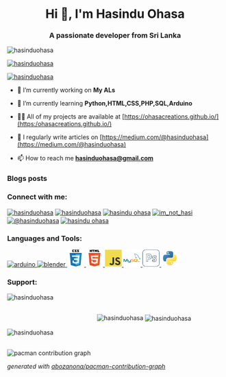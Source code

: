<h1 align="center">Hi 👋, I'm Hasindu Ohasa</h1>
<h3 align="center">A passionate developer from Sri Lanka</h3>

<p align="left"> <img src="https://komarev.com/ghpvc/?username=hasinduohasa&label=Profile%20views&color=0e75b6&style=flat" alt="hasinduohasa" /> </p>

<p align="left"> <a href="https://github.com/ryo-ma/github-profile-trophy"><img src="https://github-profile-trophy.vercel.app/?username=hasinduohasa" alt="hasinduohasa" /></a> </p>

<p align="left"> <a href="https://twitter.com/hasinduohasa" target="blank"><img src="https://img.shields.io/twitter/follow/hasinduohasa?logo=twitter&style=for-the-badge" alt="hasinduohasa" /></a> </p>

- 🔭 I’m currently working on **My ALs**

- 🌱 I’m currently learning **Python,HTML,CSS,PHP,SQL,Arduino**

- 👨‍💻 All of my projects are available at [https://ohasacreations.github.io/](https:/ohasacreations.github.io/)

- 📝 I regularly write articles on [https://medium.com/@hasinduohasa](https://medium.com/@hasinduohasa)

- 📫 How to reach me **hasinduohasa@gmail.com**

### Blogs posts
<!-- BLOG-POST-LIST:START -->
<!-- BLOG-POST-LIST:END -->

<h3 align="left">Connect with me:</h3>
<p align="left">
<a href="https://twitter.com/hasinduohasa" target="blank"><img align="center" src="https://raw.githubusercontent.com/rahuldkjain/github-profile-readme-generator/master/src/images/icons/Social/twitter.svg" alt="hasinduohasa" height="30" width="40" /></a>
<a href="https://linkedin.com/in/hasinduohasa" target="blank"><img align="center" src="https://raw.githubusercontent.com/rahuldkjain/github-profile-readme-generator/master/src/images/icons/Social/linked-in-alt.svg" alt="hasinduohasa" height="30" width="40" /></a>
<a href="https://fb.com/hasindu ohasa" target="blank"><img align="center" src="https://raw.githubusercontent.com/rahuldkjain/github-profile-readme-generator/master/src/images/icons/Social/facebook.svg" alt="hasindu ohasa" height="30" width="40" /></a>
<a href="https://instagram.com/im_not_hasi" target="blank"><img align="center" src="https://raw.githubusercontent.com/rahuldkjain/github-profile-readme-generator/master/src/images/icons/Social/instagram.svg" alt="im_not_hasi" height="30" width="40" /></a>
<a href="https://medium.com/@hasinduohasa" target="blank"><img align="center" src="https://raw.githubusercontent.com/rahuldkjain/github-profile-readme-generator/master/src/images/icons/Social/medium.svg" alt="@hasinduohasa" height="30" width="40" /></a>
<a href="https://www.youtube.com/c/hasindu ohasa" target="blank"><img align="center" src="https://raw.githubusercontent.com/rahuldkjain/github-profile-readme-generator/master/src/images/icons/Social/youtube.svg" alt="hasindu ohasa" height="30" width="40" /></a>
</p>

<h3 align="left">Languages and Tools:</h3>
<p align="left"> <a href="https://www.arduino.cc/" target="_blank" rel="noreferrer"> <img src="https://cdn.worldvectorlogo.com/logos/arduino-1.svg" alt="arduino" width="40" height="40"/> </a> <a href="https://www.blender.org/" target="_blank" rel="noreferrer"> <img src="https://download.blender.org/branding/community/blender_community_badge_white.svg" alt="blender" width="40" height="40"/> </a> <a href="https://www.w3schools.com/css/" target="_blank" rel="noreferrer"> <img src="https://raw.githubusercontent.com/devicons/devicon/master/icons/css3/css3-original-wordmark.svg" alt="css3" width="40" height="40"/> </a> <a href="https://www.w3.org/html/" target="_blank" rel="noreferrer"> <img src="https://raw.githubusercontent.com/devicons/devicon/master/icons/html5/html5-original-wordmark.svg" alt="html5" width="40" height="40"/> </a> <a href="https://developer.mozilla.org/en-US/docs/Web/JavaScript" target="_blank" rel="noreferrer"> <img src="https://raw.githubusercontent.com/devicons/devicon/master/icons/javascript/javascript-original.svg" alt="javascript" width="40" height="40"/> </a> <a href="https://www.mysql.com/" target="_blank" rel="noreferrer"> <img src="https://raw.githubusercontent.com/devicons/devicon/master/icons/mysql/mysql-original-wordmark.svg" alt="mysql" width="40" height="40"/> </a> <a href="https://www.photoshop.com/en" target="_blank" rel="noreferrer"> <img src="https://raw.githubusercontent.com/devicons/devicon/master/icons/photoshop/photoshop-line.svg" alt="photoshop" width="40" height="40"/> </a> <a href="https://www.python.org" target="_blank" rel="noreferrer"> <img src="https://raw.githubusercontent.com/devicons/devicon/master/icons/python/python-original.svg" alt="python" width="40" height="40"/> </a> </p>


<h3 align="left">Support:</h3>
<p><a href="https://www.buymeacoffee.com/hasinduohasa"> <img align="left" src="https://cdn.buymeacoffee.com/buttons/v2/default-yellow.png" height="50" width="210" alt="hasinduohasa" /></a></p><br><br>

<p><img align="left" src="https://github-readme-stats.vercel.app/api/top-langs?username=hasinduohasa&show_icons=true&locale=en&layout=compact" alt="hasinduohasa" /></p>

<p>&nbsp;<img align="center" src="https://github-readme-stats.vercel.app/api?username=hasinduohasa&show_icons=true&locale=en" alt="hasinduohasa" /></p>

<p><img align="center" src="https://github-readme-streak-stats.herokuapp.com/?user=hasinduohasa&" alt="hasinduohasa" /></p>

<br clear="both">


<picture>
  <source media="(prefers-color-scheme: dark)" srcset="https://raw.githubusercontent.com/[ohasacreations]/[ohasacreations]/output/pacman-contribution-graph-dark.svg">
  <source media="(prefers-color-scheme: light)" srcset="https://raw.githubusercontent.com/[ohasacreations]/[ohasacreations]/output/pacman-contribution-graph.svg">
  <img alt="pacman contribution graph" src="https://raw.githubusercontent.com/[ohasacreations]/[ohasacreations]/output/pacman-contribution-graph.svg">
</picture>

_generated with [abozanona/pacman-contribution-graph](https://abozanona.github.io/pacman-contribution-graph/)_
